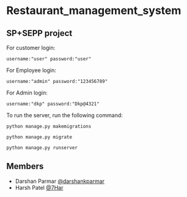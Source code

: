 # Restaurant_management_system
## SP+SEPP project

For  customer login:

    username:"user" password:"user"
    
For  Employee login:

    username:"admin" password:"123456789"
    
For  Admin login:

    username:"dkp" password:"Dkp@4321"


To run the server, run the following command:

    python manage.py makemigrations
    
    python manage.py migrate

    python manage.py runserver

## Members
* Darshan Parmar [@darshankparmar](https://github.com/darshankparmar)
* Harsh Patel [@7Har](https://github.com/7Har)
